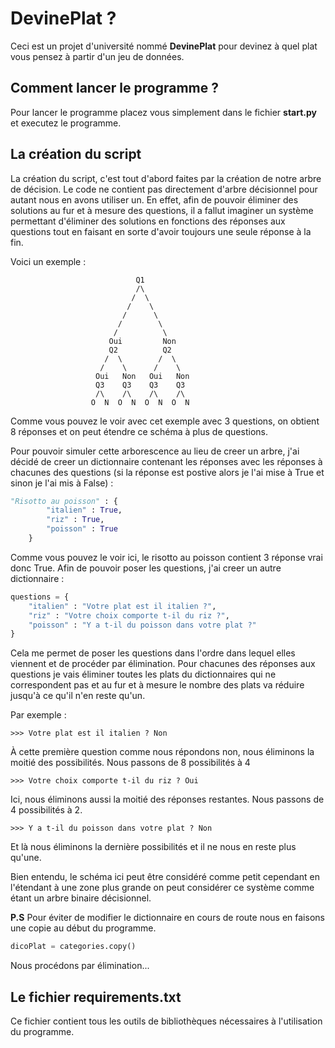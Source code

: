 # DevinePlat ?

Ceci est un projet d'université nommé **DevinePlat** pour devinez à quel plat vous pensez à partir d'un jeu de données.

## Comment lancer le programme ?

Pour lancer le programme placez vous simplement dans le fichier __start.py__ et executez le programme.

## La création du script

La création du script, c'est tout d'abord faites par la création de notre arbre de décision. 
Le code ne contient pas directement d'arbre décisionnel pour autant nous en avons utiliser un. En effet, afin de pouvoir éliminer des solutions au fur et à mesure des questions, il a fallut imaginer un système permettant d'éliminer des solutions en fonctions des réponses aux questions tout en faisant en sorte d'avoir toujours une seule réponse à la fin.

Voici un exemple :

```
                            Q1
                            /\
                           /  \
                          /    \
                         /      \
                        /        \
                       /          \
                      Oui         Non
                      Q2          Q2
                     /  \        /  \
                    /    \      /    \
                   Oui   Non   Oui   Non
                   Q3    Q3    Q3    Q3
                   /\    /\    /\    /\
                  O  N  O  N  O  N  O  N

```

Comme vous pouvez le voir avec cet exemple avec 3 questions, on obtient 8 réponses et on peut étendre ce schéma à plus de questions.

Pour pouvoir simuler cette arborescence au lieu de creer un arbre, j'ai décidé de creer un dictionnaire contenant les réponses avec les réponses à chacunes des questions (si la réponse est postive alors je l'ai mise à True et sinon je l'ai mis à False) :

```py
"Risotto au poisson" : {
        "italien" : True,
        "riz" : True,
        "poisson" : True
    }
```

Comme vous pouvez le voir ici, le risotto au poisson contient 3 réponse vrai donc True. 
Afin de pouvoir poser les questions, j'ai creer un autre dictionnaire :

```py
questions = {
    "italien" : "Votre plat est il italien ?",
    "riz" : "Votre choix comporte t-il du riz ?",
    "poisson" : "Y a t-il du poisson dans votre plat ?"
}
```

Cela me permet de poser les questions dans l'ordre dans lequel elles viennent et de procéder par élimination.
Pour chacunes des réponses aux questions je vais éliminer toutes les plats du dictionnaires qui ne correspondent pas et au fur et à mesure le nombre des plats va réduire jusqu'à ce qu'il n'en reste qu'un. 

Par exemple :

```
>>> Votre plat est il italien ? Non
```

À cette première question comme nous répondons non, nous éliminons la moitié des possibilités. Nous passons de 8 possibilités à 4

```
>>> Votre choix comporte t-il du riz ? Oui
```

Ici, nous éliminons aussi la moitié des réponses restantes. Nous passons de 4 possibilités à 2.

```
>>> Y a t-il du poisson dans votre plat ? Non
```

Et là nous éliminons la dernière possibilités et il ne nous en reste plus qu'une.

Bien entendu, le schéma ici peut être considéré comme petit cependant en l'étendant à une zone plus grande on peut considérer ce système comme étant un arbre binaire décisionnel.

**P.S** Pour éviter de modifier le dictionnaire en cours de route nous en faisons une copie au début du programme.

```py
dicoPlat = categories.copy()
```

Nous procédons par élimination...

## Le fichier requirements.txt

Ce fichier contient tous les outils de bibliothèques nécessaires à l'utilisation du programme.
